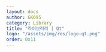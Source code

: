 ```yaml
---
layout: docs
author: GKO95
category: Library
title: "라이브러리 | Qt"
logo: "/assets/img/res/logo-qt.png"
order: 0x11
---
```

